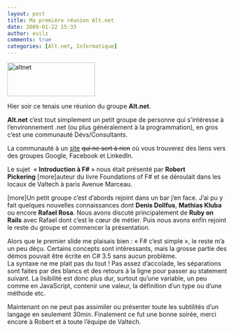 ```yaml
---
layout: post
title: Ma première réunion Alt.net
date: 2009-01-22 15:33
author: evilz
comments: true
categories: [Alt.net, Informatique]
---
```

<p><a class="img-shadow" title="altnet de evilz, sur Flickr" href="http://www.flickr.com/photos/evilznet/3233780908/"><img src="https://farm4.static.flickr.com/3534/3233780908_fa6867a7b3_o.gif" alt="altnet" width="200" height="77" /></a></p>
<p>Hier soir ce tenais une r&eacute;union du groupe <strong>Alt.net</strong>.</p>
<p><strong>Alt.net</strong> c&rsquo;est tout simplement un petit groupe de personne qui s&rsquo;int&eacute;resse &agrave; l&rsquo;environnement .net (ou plus g&eacute;n&eacute;ralement &agrave; la programmation), en gros c&rsquo;est une communaut&eacute; D&eacute;vs/Consultants.</p>
<p>La communaut&eacute; &agrave; un&nbsp;<a title="altdotnetparis" href="http://altdotnetparis.org/" target="_blank">site</a>&nbsp;<span style="text-decoration: line-through;">qui ne sert &agrave; rien</span> o&ugrave; vous trouverez des liens vers des groupes Google, Facebook et LinkedIn.</p>
<p>Le sujet &nbsp;&laquo; <strong>Introduction &agrave; F#</strong> &raquo; nous &eacute;tait pr&eacute;sent&eacute; par <strong>Robert Pickering</strong>&nbsp;[more]auteur du livre Foundations of F# et se d&eacute;roulait dans les locaux de Valtech &agrave; paris Avenue Marceau.&nbsp;</p>
<p>[more]Un petit groupe c&rsquo;est d&rsquo;abords rejoint dans un bar j&rsquo;en face. J&rsquo;ai pu y fait quelques nouvelles connaissances dont <strong>Denis Dollfus</strong>, <strong>Mathias Kluba</strong> ou encore <strong>Rafael Rosa</strong>. Nous avons discut&eacute; principalement de <strong>Ruby on Rails</strong> avec Rafael dont c&rsquo;est le c&oelig;ur de m&eacute;tier. Puis nous avons enfin rejoint le reste du groupe et commencer la pr&eacute;sentation.</p>
<p>Alors que le premier slide me plaisais bien : &laquo; F# c&rsquo;est simple &raquo;, le reste m&rsquo;a un peu d&eacute;&ccedil;u. Certains concepts sont int&eacute;ressants, mais la grosse partie des d&eacute;mos pouvait &ecirc;tre &eacute;crite en C# 3.5 sans aucun probl&egrave;me.<br />La syntaxe ne me plait pas du tout ! Pas assez d&rsquo;accolade, les s&eacute;parations sont faites par des blancs et des retours &agrave; la ligne pour passer au statement suivant. La lisibilit&eacute; est donc plus dur, surtout qu&rsquo;une variable, un peu comme en JavaScript, contenir une valeur, la d&eacute;finition d&rsquo;un type ou d&rsquo;une m&eacute;thode etc.</p>
<p>Maintenant on ne peut pas assimiler ou pr&eacute;senter toute les subtilit&eacute;s d&rsquo;un langage en seulement 30min. Finalement ce fut une bonne soir&eacute;e, merci encore &agrave; Robert et &agrave; toute l&rsquo;&eacute;quipe de Valtech.</p>
